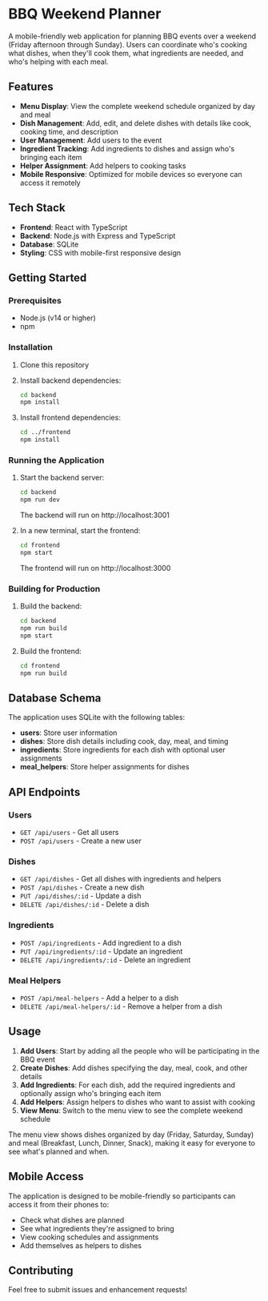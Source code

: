 # BBQ Weekend Planner

A mobile-friendly web application for planning BBQ events over a weekend (Friday afternoon through Sunday). Users can coordinate who's cooking what dishes, when they'll cook them, what ingredients are needed, and who's helping with each meal.

## Features

- **Menu Display**: View the complete weekend schedule organized by day and meal
- **Dish Management**: Add, edit, and delete dishes with details like cook, cooking time, and description
- **User Management**: Add users to the event
- **Ingredient Tracking**: Add ingredients to dishes and assign who's bringing each item
- **Helper Assignment**: Add helpers to cooking tasks
- **Mobile Responsive**: Optimized for mobile devices so everyone can access it remotely

## Tech Stack

- **Frontend**: React with TypeScript
- **Backend**: Node.js with Express and TypeScript
- **Database**: SQLite
- **Styling**: CSS with mobile-first responsive design

## Getting Started

### Prerequisites

- Node.js (v14 or higher)
- npm

### Installation

1. Clone this repository
2. Install backend dependencies:
   ```bash
   cd backend
   npm install
   ```

3. Install frontend dependencies:
   ```bash
   cd ../frontend
   npm install
   ```

### Running the Application

1. Start the backend server:
   ```bash
   cd backend
   npm run dev
   ```
   The backend will run on http://localhost:3001

2. In a new terminal, start the frontend:
   ```bash
   cd frontend
   npm start
   ```
   The frontend will run on http://localhost:3000

### Building for Production

1. Build the backend:
   ```bash
   cd backend
   npm run build
   npm start
   ```

2. Build the frontend:
   ```bash
   cd frontend
   npm run build
   ```

## Database Schema

The application uses SQLite with the following tables:

- **users**: Store user information
- **dishes**: Store dish details including cook, day, meal, and timing
- **ingredients**: Store ingredients for each dish with optional user assignments
- **meal_helpers**: Store helper assignments for dishes

## API Endpoints

### Users
- `GET /api/users` - Get all users
- `POST /api/users` - Create a new user

### Dishes
- `GET /api/dishes` - Get all dishes with ingredients and helpers
- `POST /api/dishes` - Create a new dish
- `PUT /api/dishes/:id` - Update a dish
- `DELETE /api/dishes/:id` - Delete a dish

### Ingredients
- `POST /api/ingredients` - Add ingredient to a dish
- `PUT /api/ingredients/:id` - Update an ingredient
- `DELETE /api/ingredients/:id` - Delete an ingredient

### Meal Helpers
- `POST /api/meal-helpers` - Add a helper to a dish
- `DELETE /api/meal-helpers/:id` - Remove a helper from a dish

## Usage

1. **Add Users**: Start by adding all the people who will be participating in the BBQ event
2. **Create Dishes**: Add dishes specifying the day, meal, cook, and other details
3. **Add Ingredients**: For each dish, add the required ingredients and optionally assign who's bringing each item
4. **Add Helpers**: Assign helpers to dishes who want to assist with cooking
5. **View Menu**: Switch to the menu view to see the complete weekend schedule

The menu view shows dishes organized by day (Friday, Saturday, Sunday) and meal (Breakfast, Lunch, Dinner, Snack), making it easy for everyone to see what's planned and when.

## Mobile Access

The application is designed to be mobile-friendly so participants can access it from their phones to:
- Check what dishes are planned
- See what ingredients they're assigned to bring
- View cooking schedules and assignments
- Add themselves as helpers to dishes

## Contributing

Feel free to submit issues and enhancement requests!